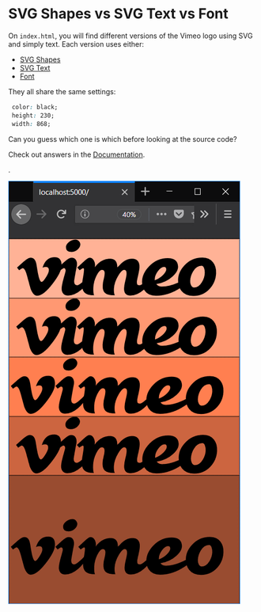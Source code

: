 # SVG Shapes vs SVG Text vs Font

On `index.html`, you will find different versions of the Vimeo logo using SVG and simply text. Each version uses either:

* [SVG Shapes](https://developer.mozilla.org/en-US/docs/Web/SVG/Tutorial/Paths)
* [SVG Text](https://developer.mozilla.org/en-US/docs/Web/SVG/Tutorial/Texts)
* [Font](https://developer.mozilla.org/en-US/docs/Web/CSS/font)

They all share the same settings:
```css
 color: black;
 height: 230;
 width: 868;
```

Can you guess which one is which before looking at the source code?

Check out answers in the [Documentation]().

.

<p>
    <img src="docs/vimeologos.png" />
</p>
